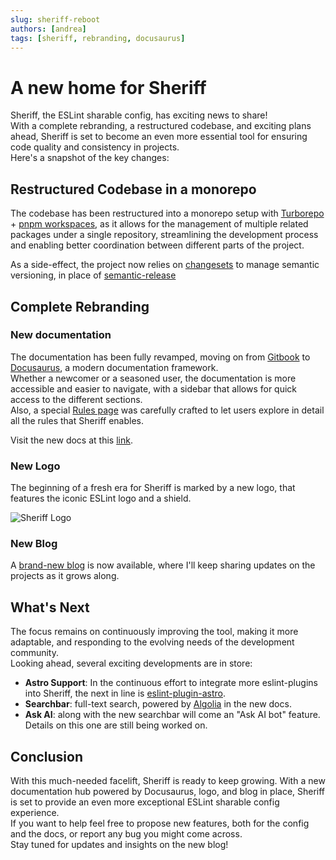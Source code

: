```yaml
---
slug: sheriff-reboot
authors: [andrea]
tags: [sheriff, rebranding, docusaurus]
---
```


# A new home for Sheriff

Sheriff, the ESLint sharable config, has exciting news to share!<br />
With a complete rebranding, a restructured codebase, and exciting plans ahead, Sheriff is set to become an even more essential tool for ensuring code quality and consistency in projects.<br />
Here's a snapshot of the key changes:

## Restructured Codebase in a monorepo

The codebase has been restructured into a monorepo setup with [Turborepo](https://turbo.build/repo) + [pnpm workspaces](https://pnpm.io/workspaces), as it allows for the management of multiple related packages under a single repository, streamlining the development process and enabling better coordination between different parts of the project.

As a side-effect, the project now relies on [changesets](https://github.com/changesets/changesets) to manage semantic versioning, in place of [semantic-release](https://github.com/semantic-release/semantic-release)

## Complete Rebranding

### New documentation

The documentation has been fully revamped, moving on from [Gitbook](https://www.gitbook.com/) to [Docusaurus](https://docusaurus.io/), a modern documentation framework.<br/>
Whether a newcomer or a seasoned user, the documentation is more accessible and easier to navigate, with a sidebar that allows for quick access to the different sections.<br/>
Also, a special [Rules page](https://www.eslint-config-sheriff.dev/docs/rules) was carefully crafted to let users explore in detail all the rules that Sheriff enables.

Visit the new docs at this [link](https://www.eslint-config-sheriff.dev).

### New Logo

The beginning of a fresh era for Sheriff is marked by a new logo, that features the iconic ESLint logo and a shield.

![Sheriff Logo](/img/sheriff-logo.svg)

### New Blog

A [brand-new blog](https://www.eslint-config-sheriff.dev/blog) is now available, where I'll keep sharing updates on the projects as it grows along.

## What's Next

The focus remains on continuously improving the tool, making it more adaptable, and responding to the evolving needs of the development community.<br />
Looking ahead, several exciting developments are in store:

- **Astro Support**: In the continuous effort to integrate more eslint-plugins into Sheriff, the next in line is [eslint-plugin-astro](https://github.com/ota-meshi/eslint-plugin-astro).
- **Searchbar**: full-text search, powered by [Algolia](https://www.algolia.com/) in the new docs.
- **Ask AI**: along with the new searchbar will come an "Ask AI bot" feature. Details on this one are still being worked on.

## Conclusion

With this much-needed facelift, Sheriff is ready to keep growing. With a new documentation hub powered by Docusaurus, logo, and blog in place, Sheriff is set to provide an even more exceptional ESLint sharable config experience.<br/>
If you want to help feel free to propose new features, both for the config and the docs, or report any bug you might come across.<br/>
Stay tuned for updates and insights on the new blog!

